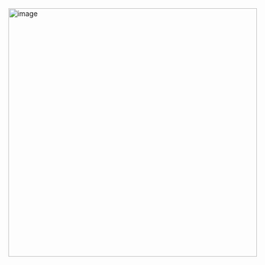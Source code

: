 <img width="495" alt="image" src="https://github.com/eefe1/react-native-jobs/assets/47719196/88740c2e-44a4-4ab8-8c00-51588a4aedc2">
